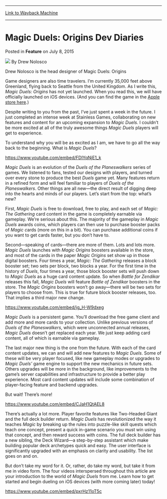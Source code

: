 
---
[Link to Wayback Machine](https://web.archive.org/web/20150708180531/http://magic.wizards.com/en/articles/archive/feature/magic-duels-origins-dev-diaries-2015-07-08)

[_metadata_:wayback_url]:- "http://magic.wizards.com/en/articles/archive/feature/magic-duels-origins-dev-diaries-2015-07-08"
[_metadata_:wayback_raw_url]:- "https://web.archive.org/web/20150708180531id_/http://magic.wizards.com/en/articles/archive/feature/magic-duels-origins-dev-diaries-2015-07-08"
[_metadata_:wayback_capture_timestamp]:- "2015-07-08 18:05:31+00:00"
[_metadata_:publish_date]:- "2015-07-08"
[_metadata_:generator]:- "Drupal 7 (http://drupal.org)"
[_metadata_:description]:- "The Head Developer  of Magic Duels: Origins shares tips to celebrate its release."
---


Magic Duels: Origins Dev Diaries
================================



 Posted in **Feature**
 on July 8, 2015 






![](https://media.magic.wizards.com/styles/auth_small/public/images/person/authorpic_drew.jpg)
By Drew Nolosco




 Drew Nolosco is the head designer of Magic Duels: Origins 






Game designers are also time travelers. I’m currently 35,000 feet above Greenland, flying back to Seattle from the United Kingdom. As I write this, *Magic Duels: Origins* has not yet launched. When you read this, we will have officially launched on iOS devices. (And you can find the game in the [Apple store here](https://itunes.apple.com/gb/app/magic-duels/id881106329?mt=8).)


Despite writing to you from the past, I’ve just spent a week in the future. I just completed an intense week at Stainless Games, collaborating on new features and content for an upcoming expansion to *Magic Duels*. I couldn’t be more excited at all of the truly awesome things *Magic Duels* players will get to experience.


To understand why you will be as excited as I am, we have to go all the way back to the beginning. What is *Magic Duels*?


<https://www.youtube.com/embed/FDlYqNjE1_k>


*Magic Duels* is an evolution of the *Duels of the Planeswalkers* series of games. We listened to fans, tested our designs with players, and turned over every stone to produce the best *Duels* game yet. Many features return in a refined form and will feel familiar to players of *Duels of the Planeswalkers*. Other things are all new—the direct result of digging deep into the hearts and minds of our players. Let’s start from the top: what’s new?


First, *Magic Duels* is free to download, free to play, and each set of *Magic: The Gathering* card content in the game is completely earnable via gameplay. We’re serious about this. The majority of the gameplay in *Magic Duels* awards coins, which players can then use to purchase booster packs of *Magic c*ards (more on this in a bit). You can purchase additional coins if you want to get cards faster, but you don’t have to.


Second—speaking of cards—there are more of them. Lots and lots more. *Magic Duels* launches with *Magic Origins* boosters available in the store, and most of the cards in the paper *Magic Origins* set show up in those digital boosters. Four times a year, *Magic: The Gathering* releases a block booster set; two sets per block, two blocks a year. For the first time in the history of *Duels*, four times a year, those block booster sets will push down to *Magic Duels* as a huge card content update. So when *Battle for Zendikar* releases this fall, *Magic Duels* will feature *Battle of Zendikar* boosters in the store. The *Magic Origins* boosters won’t go away—there will be two sets for players to choose from. This is true for future block booster releases, too. That implies a third major new change.


<https://www.youtube.com/embed/jg_H-W9dxeg>


*Magic Duels* is a persistent game. You’ll download the free game client and add more and more cards to your collection. Unlike previous versions of *Duels of the Planeswalkers*, which were unconnected annual releases, *Magic Duels* doesn’t get replaced each year. We just keep adding card content, all of which is earnable via gameplay.


The last major new thing is the one from the future. With each of the card content updates, we can and will add new features to *Magic Duels*. Some of these will be very player focused, like new gameplay modes or upgrades to *Magic Duels’* game engine to support the new mechanics in future sets. Others upgrades will be more in the background, like improvements to the game’s server capabilities and infrastructure to provide a better play experience. Most card content updates will include some combination of player-facing feature and backend upgrades.


But wait! There’s more!


<https://www.youtube.com/embed/CJaH1QtAEL8>


There’s actually a lot more. Player favorite features like Two-Headed Giant and the full deck builder return. *Magic Duels* has revolutionized the way it teaches *Magic* by breaking up the rules into puzzle-like skill quests which teach one concept, present a quick in-game scenario you must win using that concept, and then reward success with coins. The full deck builder has a new sibling, the Deck Wizard—a step-by-step assistant which make building popular deck archetypes quick and easy. The user interface is significantly upgraded with an emphasis on clarity and usability. The list goes on and on.


But don’t take my word for it. Or, rather, do take my word, but take it from me in video form. The four videos interspersed throughout this article are your introduction to the world of *Magic Duels* from me. Learn how to get started and begin dueling on iOS devices (with more coming later) today!


<https://www.youtube.com/embed/pxrHz11oT5c>







